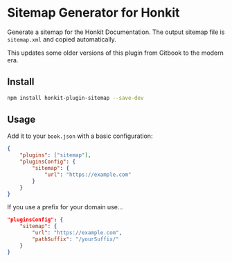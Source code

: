 # Sitemap Generator for Honkit

Generate a sitemap for the Honkit Documentation. The output sitemap file is `sitemap.xml` and copied automatically.

This updates some older versions of this plugin from Gitbook to the modern era.

## Install

```sh
npm install honkit-plugin-sitemap --save-dev
```

## Usage

Add it to your `book.json` with a basic configuration:

```json
{
    "plugins": ["sitemap"],
    "pluginsConfig": {
        "sitemap": {
            "url": "https://example.com"
        }
    }
}
```

If you use a prefix for your domain use...

```json
"pluginsConfig": {
    "sitemap": {
        "url": "https://example.com",
        "pathSuffix": "/yourSuffix/"
    }
}
```

